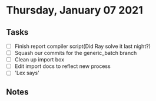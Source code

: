 # Thursday, January 07 2021

## Tasks
- [ ] Finish report compiler script(Did Ray solve it last night?)
- [ ] Squash our commits for the generic_batch branch
- [ ] Clean up import box
- [ ] Edit import docs to reflect new process
- [ ] 'Lex says'
## Notes

